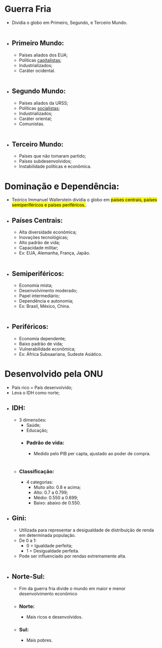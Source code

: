 # Guerra Fria

- Dividia o globo em Primeiro, Segundo, e Terceiro Mundo.<br><br>
- ## Primeiro Mundo:
    - Países aliados dos EUA;
    - Políticas <u>capitalistas</u>;
    - Industrializados;
    - Caráter ocidental.
    <br>
- ## Segundo Mundo:
    - Países aliados da URSS;
    - Políticas <u>socialistas</u>;
    - Industrializados;
    - Caráter oriental;
    - Comunistas.
    <br>
- ## Terceiro Mundo:
    - Países que não tomaram partido;
    - Países subdesenvolvidos;
    - Instabilidade políticas e econômica.

# Dominação e Dependência:

- Teórico Immanuel Wallerstein dividia o globo em <mark class="hltr-red">países centrais, países semiperiféricos e países periféricos.</mark>.
    <br>
- ## Países Centrais:
    - Alta diversidade econômica;
    - Inovações tecnológicas;
    - Alto padrão de vida;
    - Capacidade militar;
    - Ex: EUA, Alemanha, França, Japão.
    <br>
- ## Semiperiféricos:
    - Economia mista;
    - Desenvolvimento moderado;
    - Papel intermediário;
    - Dependência e autonomia;
    - Ex: Brasil, México, China.
    <br>
- ## Periféricos:
    - Economia dependente;
    - Baixo padrão de vida;
    - Vulnerabilidade econômica;
    - Ex: África Subsaariana, Sudeste Asiático.

# Desenvolvido pela ONU

- País rico $=$ País desenvolvido;
- Leva o IDH como norte;
- ## IDH:
    - 3 dimensões:
        - Saúde;
        - Educação;
        - ### Padrão de vida:
            - Medido pelo PIB per capta, ajustado ao poder de compra.
            <br>
    - ### Classificação:
        - 4 categorias:
            - Muito alto: 0.8 e acima;
            - Alto: 0.7 a 0.799;
            - Médio: 0.550 a 0.699;
            - Baixo: abaixo de 0.550.
- ## Gini:
    - Utilizada para representar a desigualdade de distribuição de renda em determinada população.
    - De 0 a 1:
        - 0 $=$ Igualdade perfeita;
        - 1 $=$ Desigualdade perfeita.
    - Pode ser influenciado por rendas extremamente alta.
    <br>
- ## Norte-Sul:
    - Fim da guerra fria divide o mundo em maior e menor desenvolvimento econômico
    - ### Norte:
        - Mais ricos e desenvolvidos.
    - ### Sul:
        - Mais pobres.